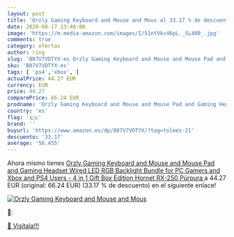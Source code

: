 ```yaml
---
layout: post
title: 'Orzly Gaming Keyboard and Mouse and Mous al 33.17 % de descuento'
date: 2020-08-17 13:40:00
image: 'https://m.media-amazon.com/images/I/51nYVkc46pL._SL400_.jpg'
comments: true
category: ofertas
author: ring
slug: 'B07V7VDTYX-es Orzly Gaming Keyboard and Mouse and Mouse Pad and Gaming...'
sku: 'B07V7VDTYX-es'
tags: [ 'ps4','xbox', ]
actualPrice: 44.27 EUR
currency: EUR
price: 44.27
comparePrice: 66.24 EUR
prodname: 'Orzly Gaming Keyboard and Mouse and Mouse Pad and Gaming Headset  Wired LED RGB Backlight Bundle for PC Gamers and Xbox and PS4 Users - 4 in 1 Gift Box Edition Hornet RX-250  Púrpura '
country: 'es'
flag: '🇪🇸'
brand: ''
buyurl: 'https://www.amazon.es/dp/B07V7VDTYX/?tag=tolees-21'
descuento: '33.17'
average: '56.455'
---
```


Ahora mismo tienes [Orzly Gaming Keyboard and Mouse and Mouse Pad and Gaming Headset  Wired LED RGB Backlight Bundle for PC Gamers and Xbox and PS4 Users - 4 in 1 Gift Box Edition Hornet RX-250  Púrpura ](https://www.amazon.es/dp/B07V7VDTYX/?tag=tolees-21) a 44.27 EUR (original: 66.24 EUR) (33.17 %  de descuento) en el siguiente enlace!

[![Orzly Gaming Keyboard and Mouse and Mous](https://m.media-amazon.com/images/I/51nYVkc46pL._SL400_.jpg)](https://www.amazon.es/dp/B07V7VDTYX/?tag=tolees-21)

🔎:


[🛒 Visítala!!!](https://www.amazon.es/dp/B07V7VDTYX/?tag=tolees-21)
